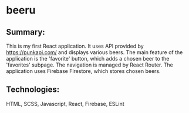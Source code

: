 # beeru

## Summary: 
This is my first React application. It uses API provided by https://punkapi.com/ and displays various beers. The main feature of the application is the 'favorite' button, which adds a chosen beer to the 'favorites' subpage. The navigation is managed by React Router. The application uses Firebase Firestore, which stores chosen beers.

## Technologies:
HTML, SCSS, Javascript, React, Firebase, ESLint
